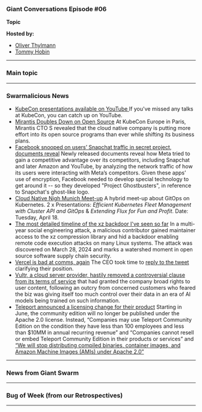 
### Giant Conversations Episode #06

**Topic**


**Hosted by:** 

* [Oliver Thylmann](https://twitter.com/othylmann)
* [Tommy Hobin](https://twitter.com/tommyhobin)

------------------------------------------------------------------------------------------------------------------------------
### Main topic
------------------------------------------------------------------------------------------------------------------------------

### Swarmalicious News 

- [KubeCon presentations available on YouTube ](https://www.youtube.com/@cncf/playlists) If you've missed any talks at KubeCon, you can catch up on YouTube.
- [Mirantis Doubles Down on Open Source](https://thenewstack.io/kubecon24-mirantis-doubles-down-on-open-source/) At KubeCon Europe in Paris, Mirantis CTO S revealed that the cloud native company is putting more effort into its open source programs than ever while shifting its business plans.
- [Facebook snooped on users’ Snapchat traffic in secret project, documents reveal](https://techcrunch.com/2024/03/26/facebook-secret-project-snooped-snapchat-user-traffic/) Newly released documents reveal how Meta tried to gain a competitive advantage over its competitors, including Snapchat and later Amazon and YouTube, by analyzing the network traffic of how its users were interacting with Meta’s competitors. Given these apps’ use of encryption, Facebook needed to develop special technology to get around it -- so they developed "Project Ghostbusters", in reference to Snapchat's ghost-like logo. 
- [Cloud Native Nigh Munich Meet-up](https://www.meetup.com/cloud-native-muc/events/300067739) A hybrid meet-up about GitOps on Kubernetes. 2 x Presentations: _Efficient Kubernetes Fleet Management with Cluster API and GitOps_ & _Extending Flux for Fun and Profit_. Date: Tuesday, April 18.
- [The most detailed timeline of the xz backdoor I've seen so far](https://research.swtch.com/xz-timeline) In a multi-year social engineering attack, a malicious contributor gained maintainer access to the xz compression library and hid a backdoor enabling remote code execution attacks on many Linux systems. The attack was discovered on March 28, 2024 and marks a watershed moment in open source software supply chain security.
- [Vercel is bad at comms, again](https://x.com/jamespotterdev/status/1775971832404849034) The CEO took time to [reply to the tweet](https://x.com/rauchg/status/1775996820533207334) clarifying their position.
- [Vultr, a cloud server provider, hastily removed a controversial clause from its terms of service](https://www.theregister.com/2024/03/28/vultr_content_controversy/) that had granted the company broad rights to user content, following an outcry from concerned customers who feared the biz was giving itself too much control over their data in an era of AI models being trained on such information.
- [Teleport announced a licensing change for their product](https://github.com/gravitational/teleport/discussions/39158) Starting in June, the community edition will no longer be published under the Apache 2.0 license. Instead, “Companies may use Teleport Community Edition on the condition they have less than 100 employees and less than $10MM in annual recurring revenue” and “Companies cannot resell or embed Teleport Community Edition in their products or services” and [“We will stop distributing compiled binaries, container images, and Amazon Machine Images (AMIs) under Apache 2.0”](https://goteleport.com/blog/teleport-community-license/)



------------------------------------------------------------------------------------------------------------------------------

### News from Giant Swarm

------------------------------------------------------------------------------------------------------------------------------


### Bug of Week (from our Retrospectives)

------------------------------------------------------------------------------------------------------------------------------


